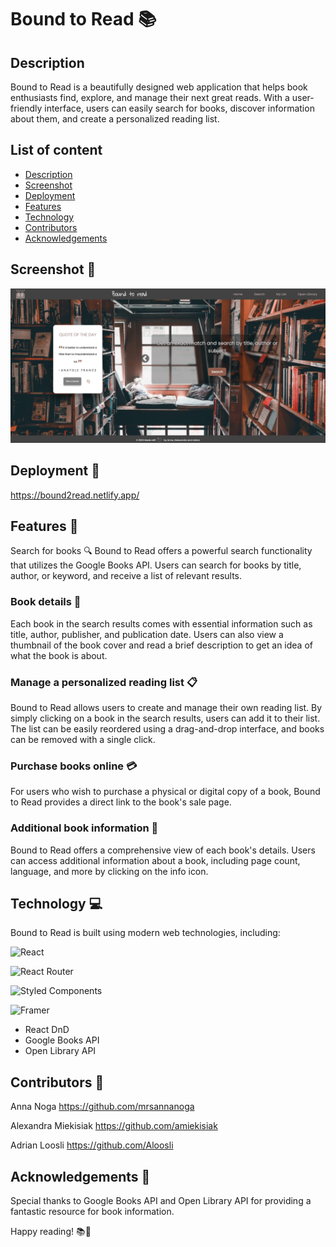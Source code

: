 # Bound to Read 📚

## Description
Bound to Read is a beautifully designed web application that helps book enthusiasts find, explore, and manage their next great reads. With a user-friendly interface, users can easily search for books, discover information about them, and create a personalized reading list.

## List of content
* [Description](#description)
* [Screenshot](#screenshot-📸)
* [Deployment](#deployment-🚀)
* [Features](#features-🌟)
* [Technology](#technology-💻)
* [Contributors](#contributors-🤝)
* [Acknowledgements](#acknowledgements-🙏)

## Screenshot 📸
![Bound to Read screenshot](./src/assets/img/screenshot.png)
## Deployment 🚀
https://bound2read.netlify.app/

## Features 🌟
Search for books 🔍
Bound to Read offers a powerful search functionality that utilizes the Google Books API. Users can search for books by title, author, or keyword, and receive a list of relevant results.

### Book details 📖
Each book in the search results comes with essential information such as title, author, publisher, and publication date. Users can also view a thumbnail of the book cover and read a brief description to get an idea of what the book is about.

### Manage a personalized reading list 📋
Bound to Read allows users to create and manage their own reading list. By simply clicking on a book in the search results, users can add it to their list. The list can be easily reordered using a drag-and-drop interface, and books can be removed with a single click.

### Purchase books online 💳
For users who wish to purchase a physical or digital copy of a book, Bound to Read provides a direct link to the book's sale page.

### Additional book information 📕
Bound to Read offers a comprehensive view of each book's details. Users can access additional information about a book, including page count, language, and more by clicking on the info icon.

## Technology 💻
Bound to Read is built using modern web technologies, including:

![React](https://img.shields.io/badge/react-%2320232a.svg?style=for-the-badge&logo=react&logoColor=%2361DAFB)

![React Router](https://img.shields.io/badge/React_Router-CA4245?style=for-the-badge&logo=react-router&logoColor=white)

![Styled Components](https://img.shields.io/badge/styled--components-DB7093?style=for-the-badge&logo=styled-components&logoColor=white)

![Framer](https://img.shields.io/badge/Framer-black?style=for-the-badge&logo=framer&logoColor=blue)

* React DnD
* Google Books API
* Open Library API

## Contributors 🤝
Anna Noga
https://github.com/mrsannanoga

Alexandra Miekisiak
https://github.com/amiekisiak

Adrian Loosli
https://github.com/Aloosli



## Acknowledgements 🙏
Special thanks to Google Books API and Open Library API for providing a fantastic resource for book information.

Happy reading! 📚🎉